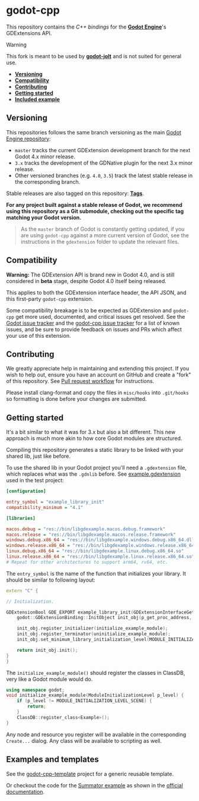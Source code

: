 # godot-cpp

This repository contains the  *C++ bindings* for the [**Godot Engine**](https://github.com/godotengine/godot)'s GDExtensions API.

> [!WARNING]
> This fork is meant to be used by [**godot-jolt**](https://github.com/godot-jolt/godot-jolt) and is not suited for general use.

- [**Versioning**](#versioning)
- [**Compatibility**](#compatibility)
- [**Contributing**](#contributing)
- [**Getting started**](#getting-started)
- [**Included example**](#included-example)

## Versioning

This repositories follows the same branch versioning as the main [Godot Engine
repository](https://github.com/godotengine/godot):

- `master` tracks the current GDExtension development branch for the next Godot
  4.x minor release.
- `3.x` tracks the development of the GDNative plugin for the next 3.x minor
  release.
- Other versioned branches (e.g. `4.0`, `3.5`) track the latest stable release
  in the corresponding branch.

Stable releases are also tagged on this repository:
[**Tags**](https://github.com/godotengine/godot-cpp/tags).

**For any project built against a stable release of Godot, we recommend using
this repository as a Git submodule, checking out the specific tag matching your
Godot version.**

> As the `master` branch of Godot is constantly getting updated, if you are
> using `godot-cpp` against a more current version of Godot, see the instructions
> in the `gdextension` folder to update the relevant files.

## Compatibility

**Warning:** The GDExtension API is brand new in Godot 4.0, and is still
considered in **beta** stage, despite Godot 4.0 itself being released.

This applies to both the GDExtension interface header, the API JSON, and this
first-party `godot-cpp` extension.

Some compatibility breakage is to be expected as GDExtension and `godot-cpp`
get more used, documented, and critical issues get resolved. See the
[Godot issue tracker](https://github.com/godotengine/godot/issues?q=is%3Aissue+is%3Aopen+label%3Atopic%3Agdextension)
and the [godot-cpp issue tracker](https://github.com/godotengine/godot/issues)
for a list of known issues, and be sure to provide feedback on issues and PRs
which affect your use of this extension.

## Contributing

We greatly appreciate help in maintaining and extending this project. If you
wish to help out, ensure you have an account on GitHub and create a "fork" of
this repository. See [Pull request workflow](https://docs.godotengine.org/en/stable/community/contributing/pr_workflow.html)
for instructions.

Please install clang-format and copy the files in `misc/hooks` into `.git/hooks`
so formatting is done before your changes are submitted.

## Getting started

It's a bit similar to what it was for 3.x but also a bit different.
This new approach is much more akin to how core Godot modules are structured.

Compiling this repository generates a static library to be linked with your shared lib,
just like before.

To use the shared lib in your Godot project you'll need a `.gdextension`
file, which replaces what was the `.gdnlib` before.
See [example.gdextension](test/project/example.gdextension) used in the test project:

```ini
[configuration]

entry_symbol = "example_library_init"
compatibility_minimum = "4.1"

[libraries]

macos.debug = "res://bin/libgdexample.macos.debug.framework"
macos.release = "res://bin/libgdexample.macos.release.framework"
windows.debug.x86_64 = "res://bin/libgdexample.windows.debug.x86_64.dll"
windows.release.x86_64 = "res://bin/libgdexample.windows.release.x86_64.dll"
linux.debug.x86_64 = "res://bin/libgdexample.linux.debug.x86_64.so"
linux.release.x86_64 = "res://bin/libgdexample.linux.release.x86_64.so"
# Repeat for other architectures to support arm64, rv64, etc.
```

The `entry_symbol` is the name of the function that initializes
your library. It should be similar to following layout:

```cpp
extern "C" {

// Initialization.

GDExtensionBool GDE_EXPORT example_library_init(GDExtensionInterfaceGetProcAddress p_get_proc_address, GDExtensionClassLibraryPtr p_library, GDExtensionInitialization *r_initialization) {
	godot::GDExtensionBinding::InitObject init_obj(p_get_proc_address, p_library, r_initialization);

	init_obj.register_initializer(initialize_example_module);
	init_obj.register_terminator(uninitialize_example_module);
	init_obj.set_minimum_library_initialization_level(MODULE_INITIALIZATION_LEVEL_SCENE);

	return init_obj.init();
}
}
```

The `initialize_example_module()` should register the classes in ClassDB, very like a Godot module would do.

```cpp
using namespace godot;
void initialize_example_module(ModuleInitializationLevel p_level) {
	if (p_level != MODULE_INITIALIZATION_LEVEL_SCENE) {
		return;
	}
	ClassDB::register_class<Example>();
}
```

Any node and resource you register will be available in the corresponding `Create...` dialog. Any class will be available to scripting as well.

## Examples and templates

See the [godot-cpp-template](https://github.com/godotengine/godot-cpp-template) project for a
generic reusable template.

Or checkout the code for the [Summator example](https://github.com/paddy-exe/GDExtensionSummator)
as shown in the [official documentation](https://docs.godotengine.org/en/latest/tutorials/scripting/gdextension/gdextension_cpp_example.html).
